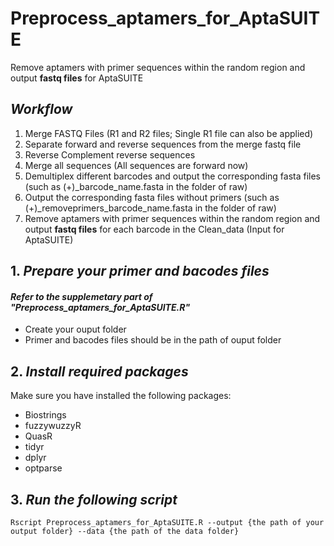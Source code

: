 # Preprocess_aptamers_for_AptaSUITE
Remove aptamers with primer sequences within the random region and output **fastq files** for AptaSUITE

## *Workflow*

1. Merge FASTQ Files (R1 and R2 files; Single R1 file can also be applied)
2. Separate forward and reverse sequences from the merge fastq file
3. Reverse Complement reverse sequences
4. Merge all sequences (All sequences are forward now)
5. Demultiplex different barcodes and output the corresponding fasta files (such as (+)_barcode_name.fasta in the folder of raw)
6. Output the corresponding fasta files without primers (such as (+)_removeprimers_barcode_name.fasta in the folder of raw)
7. Remove aptamers with primer sequences within the random region and output **fastq files** for each barcode in the Clean_data (Input for AptaSUITE)

## 1. *Prepare your primer and bacodes files*

#### *Refer to the supplemetary part of "Preprocess_aptamers_for_AptaSUITE.R"*

* Create your ouput folder
* Primer and bacodes files should be in the path of ouput folder

## 2. *Install required packages*

<bar> Make sure you have installed the following packages:
* Biostrings
* fuzzywuzzyR
* QuasR
* tidyr
* dplyr
* optparse

## 3. *Run the following script*

``` Rscript Preprocess_aptamers_for_AptaSUITE.R --output {the path of your output folder} --data {the path of the data folder} ```
